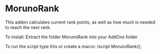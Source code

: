 # MorunoRank
This addon calculates current rank points, as well as how much is needed to reach the next rank.

To install: Extract the folder MorunoRank into your AddOns folder

To run the script type this or create a macro: /script MorunoRank();
